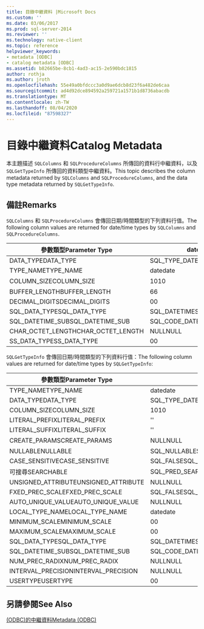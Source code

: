 ```yaml
---
title: 目錄中繼資料 |Microsoft Docs
ms.custom: ''
ms.date: 03/06/2017
ms.prod: sql-server-2014
ms.reviewer: ''
ms.technology: native-client
ms.topic: reference
helpviewer_keywords:
- metadata [ODBC]
- catalog metadata [ODBC]
ms.assetid: b82665be-8cb1-4ad3-ac15-2e590bdc1815
author: rothja
ms.author: jroth
ms.openlocfilehash: 55e49a0bfdccc3a0d9ae6dcb8d23f6a482de6caa
ms.sourcegitcommit: ad4d92dce894592a259721a1571b1d8736abacdb
ms.translationtype: MT
ms.contentlocale: zh-TW
ms.lasthandoff: 08/04/2020
ms.locfileid: "87598327"
---
```

# <a name="catalog-metadata"></a><span data-ttu-id="100f6-102">目錄中繼資料</span><span class="sxs-lookup"><span data-stu-id="100f6-102">Catalog Metadata</span></span>
  <span data-ttu-id="100f6-103">本主題描述 `SQLColumns` 和 `SQLProcedureColumns` 所傳回的資料行中繼資料，以及 `SQLGetTypeInfo` 所傳回的資料類型中繼資料。</span><span class="sxs-lookup"><span data-stu-id="100f6-103">This topic describes the column metadata returned by `SQLColumns` and `SQLProcedureColumns`, and the data type metadata returned by `SQLGetTypeInfo`.</span></span>  
  
## <a name="remarks"></a><span data-ttu-id="100f6-104">備註</span><span class="sxs-lookup"><span data-stu-id="100f6-104">Remarks</span></span>  
 <span data-ttu-id="100f6-105">`SQLColumns` 和 `SQLProcedureColumns` 會傳回日期/時間類型的下列資料行值。</span><span class="sxs-lookup"><span data-stu-id="100f6-105">The following column values are returned for date/time types by `SQLColumns` and `SQLProcedureColumns`.</span></span>  
  
|<span data-ttu-id="100f6-106">參數類型</span><span class="sxs-lookup"><span data-stu-id="100f6-106">Parameter Type</span></span>|<span data-ttu-id="100f6-107">date</span><span class="sxs-lookup"><span data-stu-id="100f6-107">date</span></span>|<span data-ttu-id="100f6-108">time</span><span class="sxs-lookup"><span data-stu-id="100f6-108">time</span></span>|<span data-ttu-id="100f6-109">smalldatetime</span><span class="sxs-lookup"><span data-stu-id="100f6-109">smalldatetime</span></span>|<span data-ttu-id="100f6-110">Datetime</span><span class="sxs-lookup"><span data-stu-id="100f6-110">datetime</span></span>|<span data-ttu-id="100f6-111">datetime2</span><span class="sxs-lookup"><span data-stu-id="100f6-111">datetime2</span></span>|<span data-ttu-id="100f6-112">datetimeoffset</span><span class="sxs-lookup"><span data-stu-id="100f6-112">datetimeoffset</span></span>|  
|--------------------|----------|----------|-------------------|--------------|---------------|--------------------|  
|<span data-ttu-id="100f6-113">DATA_TYPE</span><span class="sxs-lookup"><span data-stu-id="100f6-113">DATA_TYPE</span></span>|<span data-ttu-id="100f6-114">SQL_TYPE_DATE</span><span class="sxs-lookup"><span data-stu-id="100f6-114">SQL_TYPE_DATE</span></span>|<span data-ttu-id="100f6-115">SQL_SS_TIME2</span><span class="sxs-lookup"><span data-stu-id="100f6-115">SQL_SS_TIME2</span></span>|<span data-ttu-id="100f6-116">SQL_TYPE_TIMESTAMP</span><span class="sxs-lookup"><span data-stu-id="100f6-116">SQL_TYPE_TIMESTAMP</span></span>|<span data-ttu-id="100f6-117">SQL_TYPE_TIMESTAMP</span><span class="sxs-lookup"><span data-stu-id="100f6-117">SQL_TYPE_TIMESTAMP</span></span>|<span data-ttu-id="100f6-118">SQL_TYPE_TIMESTAMP</span><span class="sxs-lookup"><span data-stu-id="100f6-118">SQL_TYPE_TIMESTAMP</span></span>|<span data-ttu-id="100f6-119">SQL_SS_TIMESTAMPOFFSET</span><span class="sxs-lookup"><span data-stu-id="100f6-119">SQL_SS_TIMESTAMPOFFSET</span></span>|  
|<span data-ttu-id="100f6-120">TYPE_NAME</span><span class="sxs-lookup"><span data-stu-id="100f6-120">TYPE_NAME</span></span>|<span data-ttu-id="100f6-121">date</span><span class="sxs-lookup"><span data-stu-id="100f6-121">date</span></span>|<span data-ttu-id="100f6-122">time</span><span class="sxs-lookup"><span data-stu-id="100f6-122">time</span></span>|<span data-ttu-id="100f6-123">smalldatetime</span><span class="sxs-lookup"><span data-stu-id="100f6-123">smalldatetime</span></span>|<span data-ttu-id="100f6-124">Datetime</span><span class="sxs-lookup"><span data-stu-id="100f6-124">datetime</span></span>|<span data-ttu-id="100f6-125">datetime2</span><span class="sxs-lookup"><span data-stu-id="100f6-125">datetime2</span></span>|<span data-ttu-id="100f6-126">datetimeoffset</span><span class="sxs-lookup"><span data-stu-id="100f6-126">datetimeoffset</span></span>|  
|<span data-ttu-id="100f6-127">COLUMN_SIZE</span><span class="sxs-lookup"><span data-stu-id="100f6-127">COLUMN_SIZE</span></span>|<span data-ttu-id="100f6-128">10</span><span class="sxs-lookup"><span data-stu-id="100f6-128">10</span></span>|<span data-ttu-id="100f6-129">8、10、16</span><span class="sxs-lookup"><span data-stu-id="100f6-129">8,10..16</span></span>|<span data-ttu-id="100f6-130">16</span><span class="sxs-lookup"><span data-stu-id="100f6-130">16</span></span>|<span data-ttu-id="100f6-131">23</span><span class="sxs-lookup"><span data-stu-id="100f6-131">23</span></span>|<span data-ttu-id="100f6-132">19, 21..27</span><span class="sxs-lookup"><span data-stu-id="100f6-132">19, 21..27</span></span>|<span data-ttu-id="100f6-133">26, 28..34</span><span class="sxs-lookup"><span data-stu-id="100f6-133">26, 28..34</span></span>|  
|<span data-ttu-id="100f6-134">BUFFER_LENGTH</span><span class="sxs-lookup"><span data-stu-id="100f6-134">BUFFER_LENGTH</span></span>|<span data-ttu-id="100f6-135">6</span><span class="sxs-lookup"><span data-stu-id="100f6-135">6</span></span>|<span data-ttu-id="100f6-136">10</span><span class="sxs-lookup"><span data-stu-id="100f6-136">10</span></span>|<span data-ttu-id="100f6-137">16</span><span class="sxs-lookup"><span data-stu-id="100f6-137">16</span></span>|<span data-ttu-id="100f6-138">16</span><span class="sxs-lookup"><span data-stu-id="100f6-138">16</span></span>|<span data-ttu-id="100f6-139">16</span><span class="sxs-lookup"><span data-stu-id="100f6-139">16</span></span>|<span data-ttu-id="100f6-140">20</span><span class="sxs-lookup"><span data-stu-id="100f6-140">20</span></span>|  
|<span data-ttu-id="100f6-141">DECIMAL_DIGITS</span><span class="sxs-lookup"><span data-stu-id="100f6-141">DECIMAL_DIGITS</span></span>|<span data-ttu-id="100f6-142">0</span><span class="sxs-lookup"><span data-stu-id="100f6-142">0</span></span>|<span data-ttu-id="100f6-143">0..7</span><span class="sxs-lookup"><span data-stu-id="100f6-143">0..7</span></span>|<span data-ttu-id="100f6-144">0</span><span class="sxs-lookup"><span data-stu-id="100f6-144">0</span></span>|<span data-ttu-id="100f6-145">3</span><span class="sxs-lookup"><span data-stu-id="100f6-145">3</span></span>|<span data-ttu-id="100f6-146">1. 7</span><span class="sxs-lookup"><span data-stu-id="100f6-146">1..7</span></span>|<span data-ttu-id="100f6-147">1. 7</span><span class="sxs-lookup"><span data-stu-id="100f6-147">1..7</span></span>|  
|<span data-ttu-id="100f6-148">SQL_DATA_TYPE</span><span class="sxs-lookup"><span data-stu-id="100f6-148">SQL_DATA_TYPE</span></span>|<span data-ttu-id="100f6-149">SQL_DATETIME</span><span class="sxs-lookup"><span data-stu-id="100f6-149">SQL_DATETIME</span></span>|<span data-ttu-id="100f6-150">SQL_SS_TYPE_TIME2</span><span class="sxs-lookup"><span data-stu-id="100f6-150">SQL_SS_TYPE_TIME2</span></span>|<span data-ttu-id="100f6-151">SQL_DATETIME</span><span class="sxs-lookup"><span data-stu-id="100f6-151">SQL_DATETIME</span></span>|<span data-ttu-id="100f6-152">SQL_DATETIME</span><span class="sxs-lookup"><span data-stu-id="100f6-152">SQL_DATETIME</span></span>|<span data-ttu-id="100f6-153">SQL_DATETIME</span><span class="sxs-lookup"><span data-stu-id="100f6-153">SQL_DATETIME</span></span>|<span data-ttu-id="100f6-154">SQL_SS_TYPE_TIMESTAMPOFFSET</span><span class="sxs-lookup"><span data-stu-id="100f6-154">SQL_SS_TYPE_TIMESTAMPOFFSET</span></span>|  
|<span data-ttu-id="100f6-155">SQL_DATETIME_SUB</span><span class="sxs-lookup"><span data-stu-id="100f6-155">SQL_DATETIME_SUB</span></span>|<span data-ttu-id="100f6-156">SQL_CODE_DATE</span><span class="sxs-lookup"><span data-stu-id="100f6-156">SQL_CODE_DATE</span></span>|<span data-ttu-id="100f6-157">NULL</span><span class="sxs-lookup"><span data-stu-id="100f6-157">NULL</span></span>|<span data-ttu-id="100f6-158">SQL_CODE_TIMESTAMP</span><span class="sxs-lookup"><span data-stu-id="100f6-158">SQL_CODE_TIMESTAMP</span></span>|<span data-ttu-id="100f6-159">SQL_CODE_TIMESTAMP</span><span class="sxs-lookup"><span data-stu-id="100f6-159">SQL_CODE_TIMESTAMP</span></span>|<span data-ttu-id="100f6-160">SQL_CODE_TIMESTAMP</span><span class="sxs-lookup"><span data-stu-id="100f6-160">SQL_CODE_TIMESTAMP</span></span>|<span data-ttu-id="100f6-161">NULL</span><span class="sxs-lookup"><span data-stu-id="100f6-161">NULL</span></span>|  
|<span data-ttu-id="100f6-162">CHAR_OCTET_LENGTH</span><span class="sxs-lookup"><span data-stu-id="100f6-162">CHAR_OCTET_LENGTH</span></span>|<span data-ttu-id="100f6-163">NULL</span><span class="sxs-lookup"><span data-stu-id="100f6-163">NULL</span></span>|<span data-ttu-id="100f6-164">NULL</span><span class="sxs-lookup"><span data-stu-id="100f6-164">NULL</span></span>|<span data-ttu-id="100f6-165">NULL</span><span class="sxs-lookup"><span data-stu-id="100f6-165">NULL</span></span>|<span data-ttu-id="100f6-166">NULL</span><span class="sxs-lookup"><span data-stu-id="100f6-166">NULL</span></span>|<span data-ttu-id="100f6-167">NULL</span><span class="sxs-lookup"><span data-stu-id="100f6-167">NULL</span></span>|<span data-ttu-id="100f6-168">NULL</span><span class="sxs-lookup"><span data-stu-id="100f6-168">NULL</span></span>|  
|<span data-ttu-id="100f6-169">SS_DATA_TYPE</span><span class="sxs-lookup"><span data-stu-id="100f6-169">SS_DATA_TYPE</span></span>|<span data-ttu-id="100f6-170">0</span><span class="sxs-lookup"><span data-stu-id="100f6-170">0</span></span>|<span data-ttu-id="100f6-171">0</span><span class="sxs-lookup"><span data-stu-id="100f6-171">0</span></span>|<span data-ttu-id="100f6-172">111</span><span class="sxs-lookup"><span data-stu-id="100f6-172">111</span></span>|<span data-ttu-id="100f6-173">111</span><span class="sxs-lookup"><span data-stu-id="100f6-173">111</span></span>|<span data-ttu-id="100f6-174">0</span><span class="sxs-lookup"><span data-stu-id="100f6-174">0</span></span>|<span data-ttu-id="100f6-175">0</span><span class="sxs-lookup"><span data-stu-id="100f6-175">0</span></span>|  
  
 <span data-ttu-id="100f6-176">`SQLGetTypeInfo` 會傳回日期/時間類型的下列資料行值：</span><span class="sxs-lookup"><span data-stu-id="100f6-176">The following column values are returned for date/time types by `SQLGetTypeInfo`:</span></span>  
  
|<span data-ttu-id="100f6-177">參數類型</span><span class="sxs-lookup"><span data-stu-id="100f6-177">Parameter Type</span></span>|<span data-ttu-id="100f6-178">date</span><span class="sxs-lookup"><span data-stu-id="100f6-178">date</span></span>|<span data-ttu-id="100f6-179">time</span><span class="sxs-lookup"><span data-stu-id="100f6-179">time</span></span>|<span data-ttu-id="100f6-180">smalldatetime</span><span class="sxs-lookup"><span data-stu-id="100f6-180">smalldatetime</span></span>|<span data-ttu-id="100f6-181">Datetime</span><span class="sxs-lookup"><span data-stu-id="100f6-181">datetime</span></span>|<span data-ttu-id="100f6-182">datetime2</span><span class="sxs-lookup"><span data-stu-id="100f6-182">datetime2</span></span>|<span data-ttu-id="100f6-183">datetimeoffset</span><span class="sxs-lookup"><span data-stu-id="100f6-183">datetimeoffset</span></span>|  
|--------------------|----------|----------|-------------------|--------------|---------------|--------------------|  
|<span data-ttu-id="100f6-184">TYPE_NAME</span><span class="sxs-lookup"><span data-stu-id="100f6-184">TYPE_NAME</span></span>|<span data-ttu-id="100f6-185">date</span><span class="sxs-lookup"><span data-stu-id="100f6-185">date</span></span>|<span data-ttu-id="100f6-186">time</span><span class="sxs-lookup"><span data-stu-id="100f6-186">time</span></span>|<span data-ttu-id="100f6-187">smalldatetime</span><span class="sxs-lookup"><span data-stu-id="100f6-187">smalldatetime</span></span>|<span data-ttu-id="100f6-188">Datetime</span><span class="sxs-lookup"><span data-stu-id="100f6-188">datetime</span></span>|<span data-ttu-id="100f6-189">datetime2</span><span class="sxs-lookup"><span data-stu-id="100f6-189">datetime2</span></span>|<span data-ttu-id="100f6-190">datetimeoffset</span><span class="sxs-lookup"><span data-stu-id="100f6-190">datetimeoffset</span></span>|  
|<span data-ttu-id="100f6-191">DATA_TYPE</span><span class="sxs-lookup"><span data-stu-id="100f6-191">DATA_TYPE</span></span>|<span data-ttu-id="100f6-192">SQL_TYPE_DATE</span><span class="sxs-lookup"><span data-stu-id="100f6-192">SQL_TYPE_DATE</span></span>|<span data-ttu-id="100f6-193">SQL_SS_TIME2</span><span class="sxs-lookup"><span data-stu-id="100f6-193">SQL_SS_TIME2</span></span>|<span data-ttu-id="100f6-194">SQL_TYPE_TIMESTAMP</span><span class="sxs-lookup"><span data-stu-id="100f6-194">SQL_TYPE_TIMESTAMP</span></span>|<span data-ttu-id="100f6-195">SQL_TYPE_TIMESTAMP</span><span class="sxs-lookup"><span data-stu-id="100f6-195">SQL_TYPE_TIMESTAMP</span></span>|<span data-ttu-id="100f6-196">SQL_TYPE_TIMESTAMP</span><span class="sxs-lookup"><span data-stu-id="100f6-196">SQL_TYPE_TIMESTAMP</span></span>|<span data-ttu-id="100f6-197">SQL_SS_TIMESTAMPOFFSET</span><span class="sxs-lookup"><span data-stu-id="100f6-197">SQL_SS_TIMESTAMPOFFSET</span></span>|  
|<span data-ttu-id="100f6-198">COLUMN_SIZE</span><span class="sxs-lookup"><span data-stu-id="100f6-198">COLUMN_SIZE</span></span>|<span data-ttu-id="100f6-199">10</span><span class="sxs-lookup"><span data-stu-id="100f6-199">10</span></span>|<span data-ttu-id="100f6-200">16</span><span class="sxs-lookup"><span data-stu-id="100f6-200">16</span></span>|<span data-ttu-id="100f6-201">16</span><span class="sxs-lookup"><span data-stu-id="100f6-201">16</span></span>|<span data-ttu-id="100f6-202">23</span><span class="sxs-lookup"><span data-stu-id="100f6-202">23</span></span>|<span data-ttu-id="100f6-203">27</span><span class="sxs-lookup"><span data-stu-id="100f6-203">27</span></span>|<span data-ttu-id="100f6-204">34</span><span class="sxs-lookup"><span data-stu-id="100f6-204">34</span></span>|  
|<span data-ttu-id="100f6-205">LITERAL_PREFIX</span><span class="sxs-lookup"><span data-stu-id="100f6-205">LITERAL_PREFIX</span></span>|<span data-ttu-id="100f6-206">'</span><span class="sxs-lookup"><span data-stu-id="100f6-206">'</span></span>|<span data-ttu-id="100f6-207">'</span><span class="sxs-lookup"><span data-stu-id="100f6-207">'</span></span>|<span data-ttu-id="100f6-208">'</span><span class="sxs-lookup"><span data-stu-id="100f6-208">'</span></span>|<span data-ttu-id="100f6-209">'</span><span class="sxs-lookup"><span data-stu-id="100f6-209">'</span></span>|<span data-ttu-id="100f6-210">'</span><span class="sxs-lookup"><span data-stu-id="100f6-210">'</span></span>|<span data-ttu-id="100f6-211">'</span><span class="sxs-lookup"><span data-stu-id="100f6-211">'</span></span>|  
|<span data-ttu-id="100f6-212">LITERAL_SUFFIX</span><span class="sxs-lookup"><span data-stu-id="100f6-212">LITERAL_SUFFIX</span></span>|<span data-ttu-id="100f6-213">'</span><span class="sxs-lookup"><span data-stu-id="100f6-213">'</span></span>|<span data-ttu-id="100f6-214">'</span><span class="sxs-lookup"><span data-stu-id="100f6-214">'</span></span>|<span data-ttu-id="100f6-215">'</span><span class="sxs-lookup"><span data-stu-id="100f6-215">'</span></span>|<span data-ttu-id="100f6-216">'</span><span class="sxs-lookup"><span data-stu-id="100f6-216">'</span></span>|<span data-ttu-id="100f6-217">'</span><span class="sxs-lookup"><span data-stu-id="100f6-217">'</span></span>|<span data-ttu-id="100f6-218">'</span><span class="sxs-lookup"><span data-stu-id="100f6-218">'</span></span>|  
|<span data-ttu-id="100f6-219">CREATE_PARAMS</span><span class="sxs-lookup"><span data-stu-id="100f6-219">CREATE_PARAMS</span></span>|<span data-ttu-id="100f6-220">NULL</span><span class="sxs-lookup"><span data-stu-id="100f6-220">NULL</span></span>|<span data-ttu-id="100f6-221">級別</span><span class="sxs-lookup"><span data-stu-id="100f6-221">scale</span></span>|<span data-ttu-id="100f6-222">NULL</span><span class="sxs-lookup"><span data-stu-id="100f6-222">NULL</span></span>|<span data-ttu-id="100f6-223">NULL</span><span class="sxs-lookup"><span data-stu-id="100f6-223">NULL</span></span>|<span data-ttu-id="100f6-224">級別</span><span class="sxs-lookup"><span data-stu-id="100f6-224">scale</span></span>|<span data-ttu-id="100f6-225">級別</span><span class="sxs-lookup"><span data-stu-id="100f6-225">scale</span></span>|  
|<span data-ttu-id="100f6-226">NULLABLE</span><span class="sxs-lookup"><span data-stu-id="100f6-226">NULLABLE</span></span>|<span data-ttu-id="100f6-227">SQL_NULLABLE</span><span class="sxs-lookup"><span data-stu-id="100f6-227">SQL_NULLABLE</span></span>|<span data-ttu-id="100f6-228">SQL_NULLABLE</span><span class="sxs-lookup"><span data-stu-id="100f6-228">SQL_NULLABLE</span></span>|<span data-ttu-id="100f6-229">SQL_NULLABLE</span><span class="sxs-lookup"><span data-stu-id="100f6-229">SQL_NULLABLE</span></span>|<span data-ttu-id="100f6-230">SQL_NULLABLE</span><span class="sxs-lookup"><span data-stu-id="100f6-230">SQL_NULLABLE</span></span>|<span data-ttu-id="100f6-231">SQL_NULLABLE</span><span class="sxs-lookup"><span data-stu-id="100f6-231">SQL_NULLABLE</span></span>|<span data-ttu-id="100f6-232">SQL_NULLABLE</span><span class="sxs-lookup"><span data-stu-id="100f6-232">SQL_NULLABLE</span></span>|  
|<span data-ttu-id="100f6-233">CASE_SENSITIVE</span><span class="sxs-lookup"><span data-stu-id="100f6-233">CASE_SENSITIVE</span></span>|<span data-ttu-id="100f6-234">SQL_FALSE</span><span class="sxs-lookup"><span data-stu-id="100f6-234">SQL_FALSE</span></span>|<span data-ttu-id="100f6-235">SQL_FALSE</span><span class="sxs-lookup"><span data-stu-id="100f6-235">SQL_FALSE</span></span>|<span data-ttu-id="100f6-236">SQL_FALSE</span><span class="sxs-lookup"><span data-stu-id="100f6-236">SQL_FALSE</span></span>|<span data-ttu-id="100f6-237">SQL_FALSE</span><span class="sxs-lookup"><span data-stu-id="100f6-237">SQL_FALSE</span></span>|<span data-ttu-id="100f6-238">SQL_FALSE</span><span class="sxs-lookup"><span data-stu-id="100f6-238">SQL_FALSE</span></span>|<span data-ttu-id="100f6-239">SQL_FALSE</span><span class="sxs-lookup"><span data-stu-id="100f6-239">SQL_FALSE</span></span>|  
|<span data-ttu-id="100f6-240">可搜尋</span><span class="sxs-lookup"><span data-stu-id="100f6-240">SEARCHABLE</span></span>|<span data-ttu-id="100f6-241">SQL_PRED_SEARCHABLE</span><span class="sxs-lookup"><span data-stu-id="100f6-241">SQL_PRED_SEARCHABLE</span></span>|<span data-ttu-id="100f6-242">SQL_PRED_SEARCHABLE</span><span class="sxs-lookup"><span data-stu-id="100f6-242">SQL_PRED_SEARCHABLE</span></span>|<span data-ttu-id="100f6-243">SQL_PRED_SEARCHABLE</span><span class="sxs-lookup"><span data-stu-id="100f6-243">SQL_PRED_SEARCHABLE</span></span>|<span data-ttu-id="100f6-244">SQL_PRED_SEARCHABLE</span><span class="sxs-lookup"><span data-stu-id="100f6-244">SQL_PRED_SEARCHABLE</span></span>|<span data-ttu-id="100f6-245">SQL_PRED_SEARCHABLE</span><span class="sxs-lookup"><span data-stu-id="100f6-245">SQL_PRED_SEARCHABLE</span></span>|<span data-ttu-id="100f6-246">SQL_PRED_SEARCHABLE</span><span class="sxs-lookup"><span data-stu-id="100f6-246">SQL_PRED_SEARCHABLE</span></span>|  
|<span data-ttu-id="100f6-247">UNSIGNED_ATTRIBUTE</span><span class="sxs-lookup"><span data-stu-id="100f6-247">UNSIGNED_ATTRIBUTE</span></span>|<span data-ttu-id="100f6-248">NULL</span><span class="sxs-lookup"><span data-stu-id="100f6-248">NULL</span></span>|<span data-ttu-id="100f6-249">NULL</span><span class="sxs-lookup"><span data-stu-id="100f6-249">NULL</span></span>|<span data-ttu-id="100f6-250">NULL</span><span class="sxs-lookup"><span data-stu-id="100f6-250">NULL</span></span>|<span data-ttu-id="100f6-251">NULL</span><span class="sxs-lookup"><span data-stu-id="100f6-251">NULL</span></span>|<span data-ttu-id="100f6-252">NULL</span><span class="sxs-lookup"><span data-stu-id="100f6-252">NULL</span></span>|<span data-ttu-id="100f6-253">NULL</span><span class="sxs-lookup"><span data-stu-id="100f6-253">NULL</span></span>|  
|<span data-ttu-id="100f6-254">FXED_PREC_SCALE</span><span class="sxs-lookup"><span data-stu-id="100f6-254">FXED_PREC_SCALE</span></span>|<span data-ttu-id="100f6-255">SQL_FALSE</span><span class="sxs-lookup"><span data-stu-id="100f6-255">SQL_FALSE</span></span>|<span data-ttu-id="100f6-256">SQL_FALSE</span><span class="sxs-lookup"><span data-stu-id="100f6-256">SQL_FALSE</span></span>|<span data-ttu-id="100f6-257">SQL_FALSE</span><span class="sxs-lookup"><span data-stu-id="100f6-257">SQL_FALSE</span></span>|<span data-ttu-id="100f6-258">SQL_FALSE</span><span class="sxs-lookup"><span data-stu-id="100f6-258">SQL_FALSE</span></span>|<span data-ttu-id="100f6-259">SQL_FALSE</span><span class="sxs-lookup"><span data-stu-id="100f6-259">SQL_FALSE</span></span>|<span data-ttu-id="100f6-260">SQL_FALSE</span><span class="sxs-lookup"><span data-stu-id="100f6-260">SQL_FALSE</span></span>|  
|<span data-ttu-id="100f6-261">AUTO_UNIQUE_VALUE</span><span class="sxs-lookup"><span data-stu-id="100f6-261">AUTO_UNIQUE_VALUE</span></span>|<span data-ttu-id="100f6-262">NULL</span><span class="sxs-lookup"><span data-stu-id="100f6-262">NULL</span></span>|<span data-ttu-id="100f6-263">NULL</span><span class="sxs-lookup"><span data-stu-id="100f6-263">NULL</span></span>|<span data-ttu-id="100f6-264">NULL</span><span class="sxs-lookup"><span data-stu-id="100f6-264">NULL</span></span>|<span data-ttu-id="100f6-265">NULL</span><span class="sxs-lookup"><span data-stu-id="100f6-265">NULL</span></span>|<span data-ttu-id="100f6-266">NULL</span><span class="sxs-lookup"><span data-stu-id="100f6-266">NULL</span></span>|<span data-ttu-id="100f6-267">NULL</span><span class="sxs-lookup"><span data-stu-id="100f6-267">NULL</span></span>|  
|<span data-ttu-id="100f6-268">LOCAL_TYPE_NAME</span><span class="sxs-lookup"><span data-stu-id="100f6-268">LOCAL_TYPE_NAME</span></span>|<span data-ttu-id="100f6-269">date</span><span class="sxs-lookup"><span data-stu-id="100f6-269">date</span></span>|<span data-ttu-id="100f6-270">time</span><span class="sxs-lookup"><span data-stu-id="100f6-270">time</span></span>|<span data-ttu-id="100f6-271">smalldatetime</span><span class="sxs-lookup"><span data-stu-id="100f6-271">smalldatetime</span></span>|<span data-ttu-id="100f6-272">Datetime</span><span class="sxs-lookup"><span data-stu-id="100f6-272">datetime</span></span>|<span data-ttu-id="100f6-273">datetime2</span><span class="sxs-lookup"><span data-stu-id="100f6-273">datetime2</span></span>|<span data-ttu-id="100f6-274">datetimeoffset</span><span class="sxs-lookup"><span data-stu-id="100f6-274">datetimeoffset</span></span>|  
|<span data-ttu-id="100f6-275">MINIMUM_SCALE</span><span class="sxs-lookup"><span data-stu-id="100f6-275">MINIMUM_SCALE</span></span>|<span data-ttu-id="100f6-276">0</span><span class="sxs-lookup"><span data-stu-id="100f6-276">0</span></span>|<span data-ttu-id="100f6-277">0</span><span class="sxs-lookup"><span data-stu-id="100f6-277">0</span></span>|<span data-ttu-id="100f6-278">0</span><span class="sxs-lookup"><span data-stu-id="100f6-278">0</span></span>|<span data-ttu-id="100f6-279">3</span><span class="sxs-lookup"><span data-stu-id="100f6-279">3</span></span>|<span data-ttu-id="100f6-280">0</span><span class="sxs-lookup"><span data-stu-id="100f6-280">0</span></span>|<span data-ttu-id="100f6-281">0</span><span class="sxs-lookup"><span data-stu-id="100f6-281">0</span></span>|  
|<span data-ttu-id="100f6-282">MAXIMUM_SCALE</span><span class="sxs-lookup"><span data-stu-id="100f6-282">MAXIMUM_SCALE</span></span>|<span data-ttu-id="100f6-283">0</span><span class="sxs-lookup"><span data-stu-id="100f6-283">0</span></span>|<span data-ttu-id="100f6-284">7</span><span class="sxs-lookup"><span data-stu-id="100f6-284">7</span></span>|<span data-ttu-id="100f6-285">0</span><span class="sxs-lookup"><span data-stu-id="100f6-285">0</span></span>|<span data-ttu-id="100f6-286">3</span><span class="sxs-lookup"><span data-stu-id="100f6-286">3</span></span>|<span data-ttu-id="100f6-287">7</span><span class="sxs-lookup"><span data-stu-id="100f6-287">7</span></span>|<span data-ttu-id="100f6-288">7</span><span class="sxs-lookup"><span data-stu-id="100f6-288">7</span></span>|  
|<span data-ttu-id="100f6-289">SQL_DATA_TYPE</span><span class="sxs-lookup"><span data-stu-id="100f6-289">SQL_DATA_TYPE</span></span>|<span data-ttu-id="100f6-290">SQL_DATETIME</span><span class="sxs-lookup"><span data-stu-id="100f6-290">SQL_DATETIME</span></span>|<span data-ttu-id="100f6-291">SQL_SS_TIME2</span><span class="sxs-lookup"><span data-stu-id="100f6-291">SQL_SS_TIME2</span></span>|<span data-ttu-id="100f6-292">SQL_DATETIME</span><span class="sxs-lookup"><span data-stu-id="100f6-292">SQL_DATETIME</span></span>|<span data-ttu-id="100f6-293">SQL_DATETIME</span><span class="sxs-lookup"><span data-stu-id="100f6-293">SQL_DATETIME</span></span>|<span data-ttu-id="100f6-294">SQL_DATETIME</span><span class="sxs-lookup"><span data-stu-id="100f6-294">SQL_DATETIME</span></span>|<span data-ttu-id="100f6-295">SQL_SS_TYPE_TIMESTAMPOFFSET</span><span class="sxs-lookup"><span data-stu-id="100f6-295">SQL_SS_TYPE_TIMESTAMPOFFSET</span></span>|  
|<span data-ttu-id="100f6-296">SQL_DATETIME_SUB</span><span class="sxs-lookup"><span data-stu-id="100f6-296">SQL_DATETIME_SUB</span></span>|<span data-ttu-id="100f6-297">SQL_CODE_DATE</span><span class="sxs-lookup"><span data-stu-id="100f6-297">SQL_CODE_DATE</span></span>|<span data-ttu-id="100f6-298">NULL</span><span class="sxs-lookup"><span data-stu-id="100f6-298">NULL</span></span>|<span data-ttu-id="100f6-299">SQL_CODE_TIMESTAMP</span><span class="sxs-lookup"><span data-stu-id="100f6-299">SQL_CODE_TIMESTAMP</span></span>|<span data-ttu-id="100f6-300">SQL_CODE_TIMESTAMP</span><span class="sxs-lookup"><span data-stu-id="100f6-300">SQL_CODE_TIMESTAMP</span></span>|<span data-ttu-id="100f6-301">SQL_CODE_TIMESTAMP</span><span class="sxs-lookup"><span data-stu-id="100f6-301">SQL_CODE_TIMESTAMP</span></span>|<span data-ttu-id="100f6-302">NULL</span><span class="sxs-lookup"><span data-stu-id="100f6-302">NULL</span></span>|  
|<span data-ttu-id="100f6-303">NUM_PREC_RADIX</span><span class="sxs-lookup"><span data-stu-id="100f6-303">NUM_PREC_RADIX</span></span>|<span data-ttu-id="100f6-304">NULL</span><span class="sxs-lookup"><span data-stu-id="100f6-304">NULL</span></span>|<span data-ttu-id="100f6-305">NULL</span><span class="sxs-lookup"><span data-stu-id="100f6-305">NULL</span></span>|<span data-ttu-id="100f6-306">NULL</span><span class="sxs-lookup"><span data-stu-id="100f6-306">NULL</span></span>|<span data-ttu-id="100f6-307">NULL</span><span class="sxs-lookup"><span data-stu-id="100f6-307">NULL</span></span>|<span data-ttu-id="100f6-308">NULL</span><span class="sxs-lookup"><span data-stu-id="100f6-308">NULL</span></span>|<span data-ttu-id="100f6-309">NULL</span><span class="sxs-lookup"><span data-stu-id="100f6-309">NULL</span></span>|  
|<span data-ttu-id="100f6-310">INTERVAL_PRECISION</span><span class="sxs-lookup"><span data-stu-id="100f6-310">INTERVAL_PRECISION</span></span>|<span data-ttu-id="100f6-311">NULL</span><span class="sxs-lookup"><span data-stu-id="100f6-311">NULL</span></span>|<span data-ttu-id="100f6-312">NULL</span><span class="sxs-lookup"><span data-stu-id="100f6-312">NULL</span></span>|<span data-ttu-id="100f6-313">NULL</span><span class="sxs-lookup"><span data-stu-id="100f6-313">NULL</span></span>|<span data-ttu-id="100f6-314">NULL</span><span class="sxs-lookup"><span data-stu-id="100f6-314">NULL</span></span>|<span data-ttu-id="100f6-315">NULL</span><span class="sxs-lookup"><span data-stu-id="100f6-315">NULL</span></span>|<span data-ttu-id="100f6-316">NULL</span><span class="sxs-lookup"><span data-stu-id="100f6-316">NULL</span></span>|  
|<span data-ttu-id="100f6-317">USERTYPE</span><span class="sxs-lookup"><span data-stu-id="100f6-317">USERTYPE</span></span>|<span data-ttu-id="100f6-318">0</span><span class="sxs-lookup"><span data-stu-id="100f6-318">0</span></span>|<span data-ttu-id="100f6-319">0</span><span class="sxs-lookup"><span data-stu-id="100f6-319">0</span></span>|<span data-ttu-id="100f6-320">12</span><span class="sxs-lookup"><span data-stu-id="100f6-320">12</span></span>|<span data-ttu-id="100f6-321">22</span><span class="sxs-lookup"><span data-stu-id="100f6-321">22</span></span>|<span data-ttu-id="100f6-322">0</span><span class="sxs-lookup"><span data-stu-id="100f6-322">0</span></span>|<span data-ttu-id="100f6-323">0</span><span class="sxs-lookup"><span data-stu-id="100f6-323">0</span></span>|  
  
## <a name="see-also"></a><span data-ttu-id="100f6-324">另請參閱</span><span class="sxs-lookup"><span data-stu-id="100f6-324">See Also</span></span>  
 [<span data-ttu-id="100f6-325">&#40;ODBC&#41;的中繼資料</span><span class="sxs-lookup"><span data-stu-id="100f6-325">Metadata &#40;ODBC&#41;</span></span>](../../database-engine/dev-guide/metadata-odbc.md)  
  
  
